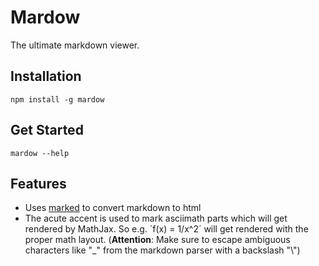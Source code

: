 # Mardow

The ultimate markdown viewer.

## Installation

`npm install -g mardow`

## Get Started

`mardow --help`


## Features

- Uses [marked](https://github.com/chjj/marked) to convert markdown to html
- The acute accent is used to mark asciimath parts which will get rendered by MathJax. So e.g. ´f(x) = 1/x^2´ will get rendered with the proper math layout.
	(**Attention**: Make sure to escape ambiguous characters like "_" from the markdown parser with a backslash "\\")
